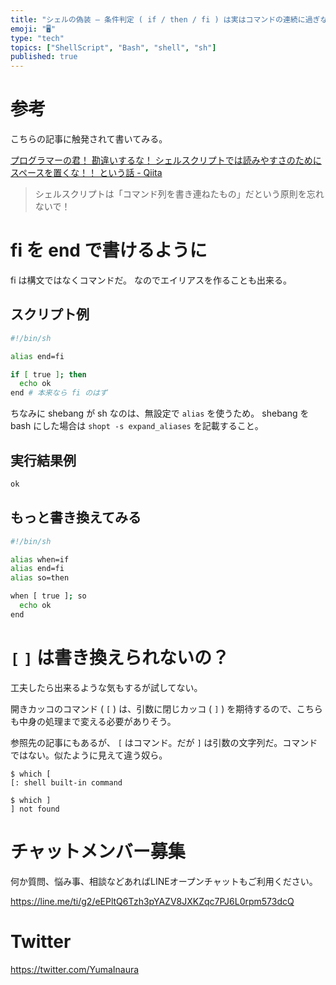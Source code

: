 ```yaml
---
title: "シェルの偽装 — 条件判定 ( if / then / fi ) は実はコマンドの連続に過ぎないので独自構文に書き換えてみるテスト"
emoji: "🖥"
type: "tech"
topics: ["ShellScript", "Bash", "shell", "sh"]
published: true
---
```


# 参考

こちらの記事に触発されて書いてみる。

[プログラマーの君！ 勘違いするな！ シェルスクリプトでは読みやすさのためにスペースを置くな！！ という話 - Qiita](https://qiita.com/piroor/items/0cb44663430bfc66c204)

>シェルスクリプトは「コマンド列を書き連ねたもの」だという原則を忘れないで！

# fi を end で書けるように

fi は構文ではなくコマンドだ。
なのでエイリアスを作ることも出来る。

## スクリプト例


```sh:overwrite.sh
#!/bin/sh

alias end=fi

if [ true ]; then
  echo ok
end # 本来なら fi のはず
```


ちなみに shebang が sh なのは、無設定で `alias` を使うため。
shebang を bash にした場合は `shopt -s expand_aliases` を記載すること。

## 実行結果例

```sh
ok
```

## もっと書き換えてみる


```sh
#!/bin/sh

alias when=if
alias end=fi
alias so=then

when [ true ]; so
  echo ok
end
```

# `[` `]` は書き換えられないの？

工夫したら出来るような気もするが試してない。

開きカッコのコマンド ( `[` ) は、引数に閉じカッコ ( `]` ) を期待するので、こちらも中身の処理まで変える必要がありそう。

参照先の記事にもあるが、 `[` はコマンド。だが `]` は引数の文字列だ。コマンドではない。似たように見えて違う奴ら。

```
$ which [
[: shell built-in command

$ which ]
] not found
```








<!-- Update From Qiita API -->

# チャットメンバー募集


何か質問、悩み事、相談などあればLINEオープンチャットもご利用ください。

https://line.me/ti/g2/eEPltQ6Tzh3pYAZV8JXKZqc7PJ6L0rpm573dcQ





# Twitter


https://twitter.com/YumaInaura


<!-- Update From Qiita API -->


